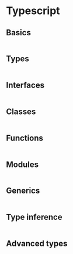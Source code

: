 # Typescript

## Basics

``` ts

```

## Types

``` ts

```

## Interfaces

``` ts

```

## Classes

``` ts

```

## Functions

``` ts

```
## Modules

``` ts

```

## Generics

``` ts

```

## Type inference

``` ts

```

## Advanced types

``` ts

```